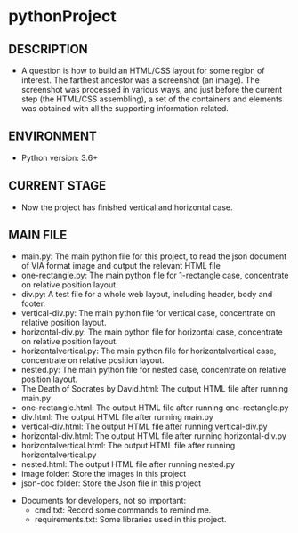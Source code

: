 # pythonProject
## DESCRIPTION
    
* A question is how to build an HTML/CSS layout for some region of interest. The farthest ancestor was a screenshot (an image). The screenshot was processed in various ways, and just before the current step (the HTML/CSS assembling), a set of the containers and elements was obtained with all the supporting information related.

## ENVIRONMENT

* Python version: 3.6+


## CURRENT STAGE

* Now the project has finished vertical and horizontal case.


## MAIN FILE

* main.py: The main python file for this project, 
to read the json document of VIA format image and output the relevant HTML file
* one-rectangle.py: The main python file for 1-rectangle case, concentrate on relative position layout.
* div.py: A test file for a whole web layout, including header, body and footer.
* vertical-div.py: The main python file for vertical case, concentrate on relative position layout.
* horizontal-div.py: The main python file for horizontal case, concentrate on relative position layout.
* horizontalvertical.py: The main python file for horizontalvertical case, concentrate on relative position layout.
* nested.py: The main python file for nested case, concentrate on relative position layout.
* The Death of Socrates by David.html: The output HTML file after running main.py
* one-rectangle.html: The output HTML file after running one-rectangle.py
* div.html: The output HTML file after running main.py
* vertical-div.html: The output HTML file after running vertical-div.py
* horizontal-div.html: The output HTML file after running horizontal-div.py
* horizontalvertical.html: The output HTML file after running horizontalvertical.py
* nested.html: The output HTML file after running nested.py
* image folder: Store the images in this project
* json-doc folder: Store the Json file in this project

- Documents for developers, not so important:
  * cmd.txt: Record some commands to remind me.
  * requirements.txt: Some libraries used in this project.
